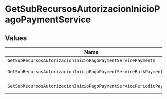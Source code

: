 # GetSubRecursosAutorizacionInicioPagoPaymentService


## Values

| Name                                                                 | Value                                                                |
| -------------------------------------------------------------------- | -------------------------------------------------------------------- |
| `GetSubRecursosAutorizacionInicioPagoPaymentServicePayments`         | payments                                                             |
| `GetSubRecursosAutorizacionInicioPagoPaymentServiceBulkPayments`     | bulk-payments                                                        |
| `GetSubRecursosAutorizacionInicioPagoPaymentServicePeriodicPayments` | periodic-payments                                                    |